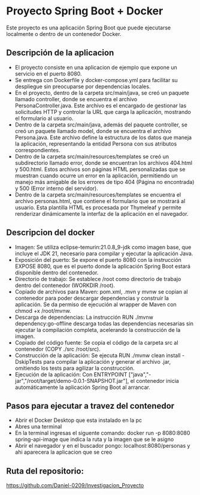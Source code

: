 # Proyecto Spring Boot + Docker
Este proyecto es una aplicación Spring Boot que puede ejecutarse localmente o dentro de un contenedor Docker.  

## Descripción de la aplicacion
* El proyecto consiste en una aplicacion de ejemplo que expone un servicio en el puerto 8080.  
* Se entrega con Dockerfile y docker-compose.yml para facilitar su despliegue sin preocuparse por dependencias locales.
* En el proyecto, dentro de la carpeta src/main/java, se creó un paquete llamado controller, donde se encuentra el archivo PersonaController.java. Este archivo es el encargado de gestionar las solicitudes HTTP y controlar la URL que carga la aplicación, mostrando el formulario al usuario.  
* Dentro de la carpeta src/main/java, además del paquete controller, se creó un paquete llamado model, donde se encuentra el archivo Persona.java. Este archivo define la estructura de los datos que maneja la aplicación, representando la entidad Persona con sus atributos correspondientes.
* Dentro de la carpeta src/main/resources/templates se creó un subdirectorio llamado error, donde se encuentran los archivos 404.html y 500.html. Estos archivos son páginas HTML personalizadas que se muestran cuando ocurre un error en la aplicación, permitiendo un manejo más amigable de los errores de tipo 404 (Página no encontrada) y 500 (Error interno del servidor).
* Dentro de la carpeta src/main/resources/templates se encuentra el archivo personas.html, que contiene el formulario que se mostrará al usuario. Esta plantilla HTML es procesada por Thymeleaf y permite renderizar dinámicamente la interfaz de la aplicación en el navegador.

## Descripcion del docker
* Imagen: Se utiliza eclipse-temurin:21.0.8_9-jdk como imagen base, que incluye el JDK 21, necesario para compilar y ejecutar la aplicación Java.
* Exposición del puerto: Se expone el puerto 8080 con la instrucción EXPOSE 8080, que es el puerto donde la aplicación Spring Boot estará disponible dentro del contenedor.
* Directorio de trabajo: Se establece /root como directorio de trabajo dentro del contenedor (WORKDIR /root).
* Copiado de archivos para Maven: pom.xml, .mvn y mvnw se copian al contenedor para poder descargar dependencias y construir la aplicación. Se da permiso de ejecución al wrapper de Maven con chmod +x /root/mvnw.
* Descarga de dependencias: La instrucción RUN ./mvnw dependency:go-offline descarga todas las dependencias necesarias sin ejecutar la compilación completa, acelerando la construcción de la imagen.
* Copiado del código fuente: Se copia el código de la carpeta src al contenedor (COPY ./src /root/src).
* Construcción de la aplicación: Se ejecuta RUN ./mvnw clean install -DskipTests para compilar la aplicación y generar el archivo .jar, omitiendo los tests para agilizar la construcción.
* Ejecución de la aplicación: Con ENTRYPOINT ["java","-jar","/root/target/demo-0.0.1-SNAPSHOT.jar"], el contenedor inicia automáticamente la aplicación Spring Boot al arrancar.

## Pasos para ejecutar a travez del contenedor
* Abrir el Docker Desktop que esta instalado en la pc
* Abres una terminal 
* En la terminal ingresas el siguente comando: docker run -p 8080:8080 spring-api-image que indica la ruta y la imagen que se le asigno
* Abrir el navegador y en el buscador pongo: localhost:8080/personas y ahi aparecera la aplicacion que se creo 

## Ruta del repositorio:
https://github.com/Daniel-0209/Investigacion_Proyecto
